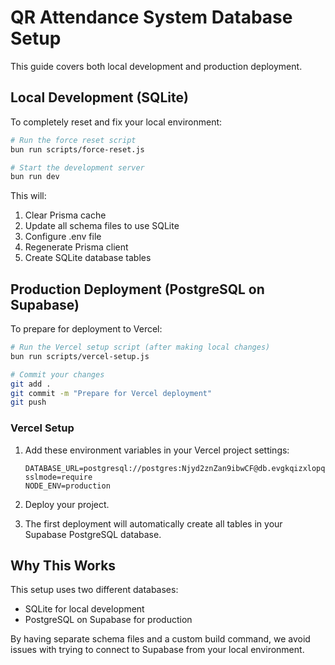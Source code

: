 # QR Attendance System Database Setup

This guide covers both local development and production deployment.

## Local Development (SQLite)

To completely reset and fix your local environment:

```bash
# Run the force reset script
bun run scripts/force-reset.js

# Start the development server
bun run dev
```

This will:
1. Clear Prisma cache
2. Update all schema files to use SQLite
3. Configure .env file
4. Regenerate Prisma client
5. Create SQLite database tables

## Production Deployment (PostgreSQL on Supabase)

To prepare for deployment to Vercel:

```bash
# Run the Vercel setup script (after making local changes)
bun run scripts/vercel-setup.js

# Commit your changes
git add .
git commit -m "Prepare for Vercel deployment"
git push
```

### Vercel Setup

1. Add these environment variables in your Vercel project settings:
   ```
   DATABASE_URL=postgresql://postgres:Njyd2znZan9ibwCF@db.evgkqizxlopqgvxhsakm.supabase.co:5432/postgres?sslmode=require
   NODE_ENV=production
   ```

2. Deploy your project.

3. The first deployment will automatically create all tables in your Supabase PostgreSQL database.

## Why This Works

This setup uses two different databases:
- SQLite for local development
- PostgreSQL on Supabase for production

By having separate schema files and a custom build command, we avoid issues with trying to connect to Supabase from your local environment.
